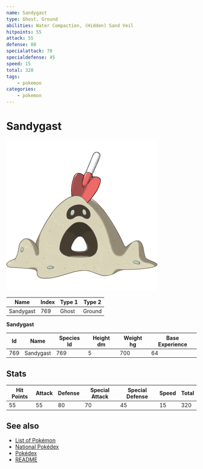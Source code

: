 ```yaml
---
name: Sandygast
type: Ghost, Ground
abilities: Water Compaction, (Hidden) Sand Veil
hitpoints: 55
attack: 55
defense: 80
specialattack: 70
specialdefense: 45
speed: 15
total: 320
tags:
    - pokemon
categories:
    - pokemon
---
```


# Sandygast


![Sandygast](images/769.png)

| **Name** | **Index** | **Type 1** | **Type 2** |
|----|----|----|----|
| Sandygast | 769 | Ghost | Ground  |

**Sandygast** 




| **Id** | **Name** | **Species Id** | **Height dm** | **Weight hg** | **Base Experience** |
|--------|----------|----------------|------------|------------|---------------------|
| 769 | Sandygast | 769 | 5 | 700 | 64 |



## Stats

| **Hit Points** | **Attack** | **Defense** | **Special Attack** | **Special Defense** | **Speed** | **Total** |
|----------------|------------|-------------|--------------------|---------------------|-----------|-----------|
| 55 | 55 | 80 | 70 | 45 | 15 | 320 |

## See also

- [List of Pokémon](../pokemon.md)
- [National Pokédex](../national_pokedex.md)
- [Pokédex](../pokedex.md)
- [README](../README.md)
